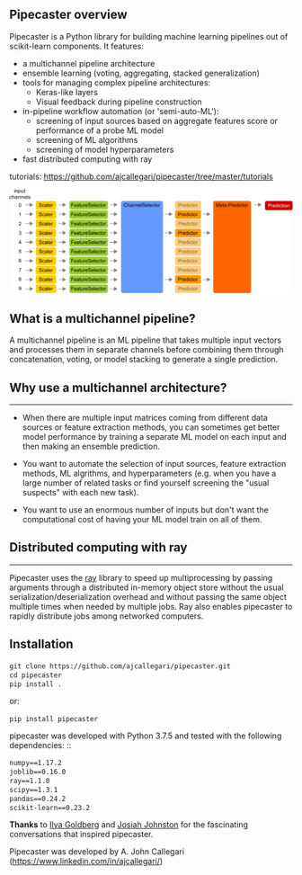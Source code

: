 
## Pipecaster overview
Pipecaster is a Python library for building machine learning pipelines out of
scikit-learn components.  It features:

- a multichannel pipeline architecture
- ensemble learning (voting, aggregating, stacked generalization)
- tools for managing complex pipeline architectures:
    - Keras-like layers
    - Visual feedback during pipeline construction
- in-pipeline workflow automation (or 'semi-auto-ML'):
    - screening of input sources based on aggregate features score or
      performance of a probe ML model
    - screening of ML algorithms
    - screening of model hyperparameters
- fast distributed computing with ray

tutorials: https://github.com/ajcallegari/pipecaster/tree/master/tutorials

![Complex multichannel architecture](/images/profile.png)

## What is a multichannel pipeline?
A multichannel pipeline is an ML pipeline that takes multiple input vectors
and processes them in separate channels before combining them through
concatenation, voting, or model stacking to generate a single prediction.

## Why use a multichannel architecture?
------------------------------------

- When there are multiple input matrices coming from different data sources or
  feature extraction methods, you can sometimes get better model performance by
  training a separate ML model on each input and then making an ensemble
  prediction.

- You want to automate the selection of input sources, feature extraction
  methods, ML algrithms, and hyperparameters (e.g. when you have a large
  number of related tasks or find yourself screening the "usual suspects" with
  each new task).

- You want to use an enormous number of inputs but don't want the
  computational cost of having your ML model train on all of them.

## Distributed computing with ray
------------------------------
Pipecaster uses the [ray](https://docs.ray.io/en/master/) library to speed up
multiprocessing by passing arguments through a distributed in-memory object
store without the usual serialization/deserialization overhead and without
passing the same object multiple times when needed by multiple jobs.  Ray also
enables pipecaster to rapidly distribute jobs among networked computers.

Installation
------------
```
git clone https://github.com/ajcallegari/pipecaster.git
cd pipecaster
pip install .
```
or:

`pip install pipecaster`

pipecaster was developed with Python 3.7.5 and tested with the following
dependencies:
::
```
numpy==1.17.2
joblib==0.16.0
ray==1.1.0
scipy==1.3.1
pandas==0.24.2
scikit-learn==0.23.2
```

**Thanks** to [Ilya Goldberg](https://github.com/igg) and [Josiah Johnston](https://github.com/josiahjohnston) for the fascinating conversations that inspired pipecaster.

Pipecaster was developed by A. John Callegari (https://www.linkedin.com/in/ajcallegari/)

